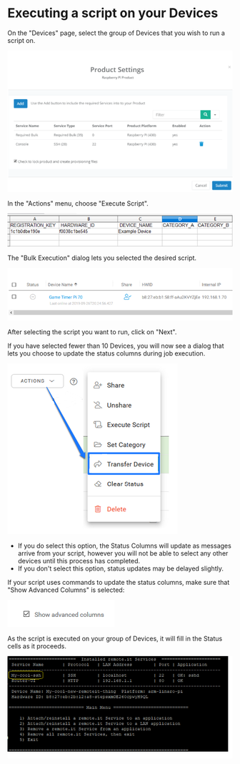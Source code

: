 # Executing a script on your Devices

On the "Devices" page, select the group of Devices that you wish to run a script on.

![](../../.gitbook/assets/image%20%28325%29.png)

In the "Actions" menu, choose "Execute Script".  

![](../../.gitbook/assets/image%20%28453%29.png)

The "Bulk Execution" dialog lets you selected the desired script.  

![](../../.gitbook/assets/image%20%28345%29.png)

After selecting the script you want to run, click on "Next".

If you have selected fewer than 10 Devices, you will now see a dialog that lets you choose to update the status columns during job execution.  

![](../../.gitbook/assets/image%20%28321%29.png)

* If you do select this option, the Status Columns will update as messages arrive from your script, however you will not be able to select any other devices until this process has completed.
* If you don't select this option, status updates may be delayed slightly.

If your script uses commands to update the status columns,  make sure that "Show Advanced Columns" is selected:

![](../../.gitbook/assets/image%20%284%29.png)

As the script is executed on your group of Devices, it will fill in the Status cells as it proceeds.

![](../../.gitbook/assets/image%20%28200%29.png)

